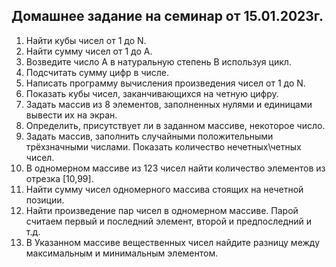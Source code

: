 ## Домашнее задание на семинар от 15.01.2023г.

1. Найти кубы чисел от 1 до N.
2. Найти сумму чисел от 1 до А.
3. Возведите число А в натуральную степень B используя цикл.
4. Подсчитать сумму цифр в числе.
5. Написать программу вычисления произведения чисел от 1 до N.
6. Показать кубы чисел, заканчивающихся на четную цифру.
7. Задать массив из 8 элементов, заполненных нулями и единицами вывести их на экран.
8. Определить, присутствует ли в заданном массиве, некоторое число.
9. Задать массив, заполнить случайными положительными трёхзначными числами. Показать количество нечетных\четных чисел.
10. В одномерном массиве из 123 чисел найти количество элементов из отрезка [10,99].
11. Найти сумму чисел одномерного массива стоящих на нечетной позиции.
12. Найти произведение пар чисел в одномерном массиве. Парой считаем первый и последний элемент, второй и предпоследний и т.д.
13. В Указанном массиве вещественных чисел найдите разницу между максимальным и минимальным элементом.